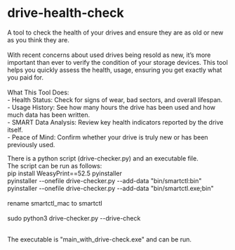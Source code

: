 # drive-health-check
A tool to check the health of your drives and ensure they are as old or new as you think they are.
<br/><br/>
With recent concerns about used drives being resold as new, it’s more important than ever to verify the condition of your storage devices. This tool helps you quickly assess the health, usage, ensuring you get exactly what you paid for.
<br/><br/>
  What This Tool Does:<br/>
    - Health Status: Check for signs of wear, bad sectors, and overall lifespan.<br/>
    - Usage History: See how many hours the drive has been used and how much data has been written.<br/>
    - SMART Data Analysis: Review key health indicators reported by the drive itself.<br/>
    - Peace of Mind: Confirm whether your drive is truly new or has been previously used.<br/>


There is a python script (drive-checker.py) and an executable file.
<br/>
The script can be run as follows:
<br/>
pip install WeasyPrint==52.5 pyinstaller<br/>
pyinstaller --onefile drive-checker.py --add-data "bin/smartctl:bin"<br/>
pyinstaller --onefile drive-checker.py --add-data "bin/smartctl.exe;bin"<br/>
<br/>
rename smartctl_mac to smartctl<br/>
<br/>
sudo python3 drive-checker.py --drive-check<br/>
<br/>

The executable is "main_with_drive-check.exe" and can be run.
